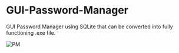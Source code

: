 # GUI-Password-Manager

GUI Password Manager using SQLite that can be converted into fully functioning .exe file.

![PM](https://user-images.githubusercontent.com/87346809/172741928-d0635bb9-efd2-4955-b9fd-57398bfdba43.png)
